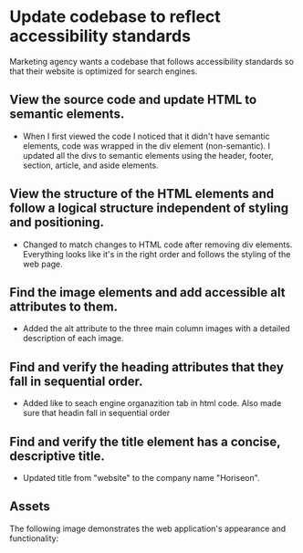 # Update codebase to reflect accessibility standards

Marketing agency wants a codebase that follows accessibility standards so that their website is optimized for search engines.

## View the source code and update HTML to semantic elements.

* When I first viewed the code I noticed that it didn't have semantic elements, code was wrapped in the div element (non-semantic). I updated all the divs to semantic elements using the header, footer, section, article, and aside elements.

## View the structure of the HTML elements and follow a logical structure independent of styling and positioning.

* Changed to match changes to HTML code after removing div elements. Everything looks like it's in the right order and follows the styling of the web page.

## Find the image elements and add accessible alt attributes to them.

* Added the alt attribute to the three main column images with a detailed description of each image.


## Find and verify the heading attributes that they fall in sequential order.

* Added like to seach engine organazition tab in html code. Also made sure that headin fall in sequential order

## Find and verify the title element has a concise, descriptive title.

* Updated title from "website" to the company name "Horiseon".

## Assets

The following image demonstrates the web application's appearance and functionality:
